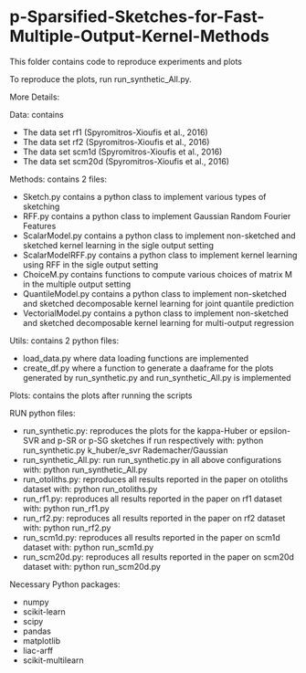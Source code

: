 # p-Sparsified-Sketches-for-Fast-Multiple-Output-Kernel-Methods

This folder contains code to reproduce experiments and plots

To reproduce the plots, run run_synthetic_All.py.

More Details:

Data: contains
- The data set rf1 (Spyromitros-Xioufis et al., 2016)
- The data set rf2 (Spyromitros-Xioufis et al., 2016)
- The data set scm1d (Spyromitros-Xioufis et al., 2016)
- The data set scm20d (Spyromitros-Xioufis et al., 2016)

Methods: contains 2 files:
- Sketch.py contains a python class to implement various types of sketching
- RFF.py contains a python class to implement Gaussian Random Fourier Features
- ScalarModel.py contains a python class to implement non-sketched and sketched kernel learning in the sigle output setting
- ScalarModelRFF.py contains a python class to implement kernel learning using RFF in the sigle output setting
- ChoiceM.py contains functions to compute various choices of matrix M in the multiple output setting
- QuantileModel.py contains a python class to implement non-sketched and sketched decomposable kernel learning for joint quantile prediction
- VectorialModel.py contains a python class to implement non-sketched and sketched decomposable kernel learning for multi-output regression


Utils: contains 2 python files:
- load_data.py where data loading functions are implemented
- create_df.py where a function to generate a daaframe for the plots generated by run_synthetic.py and run_synthetic_All.py is implemented

Plots: contains the plots after running the scripts

RUN python files:
- run_synthetic.py: reproduces the plots for the kappa-Huber or epsilon-SVR
  and p-SR or p-SG sketches if run respectively with:
  python run_synthetic.py k_huber/e_svr Rademacher/Gaussian
- run_synthetic_All.py: run run_synthetic.py in all above configurations with:
  python run_synthetic_All.py
- run_otoliths.py: reproduces all results reported in the paper on otoliths dataset with:
  python run_otoliths.py
- run_rf1.py: reproduces all results reported in the paper on rf1 dataset with:
  python run_rf1.py
- run_rf2.py: reproduces all results reported in the paper on rf2 dataset with:
  python run_rf2.py
- run_scm1d.py: reproduces all results reported in the paper on scm1d dataset with:
  python run_scm1d.py
- run_scm20d.py: reproduces all results reported in the paper on scm20d dataset with:
  python run_scm20d.py

Necessary Python packages:
- numpy
- scikit-learn
- scipy
- pandas
- matplotlib
- liac-arff
- scikit-multilearn
